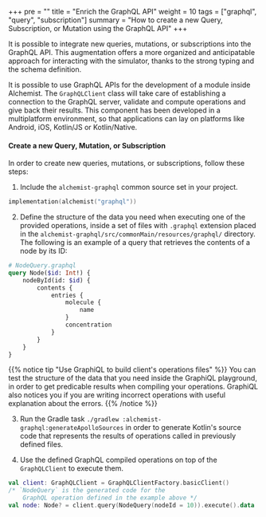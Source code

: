+++
pre = ""
title = "Enrich the GraphQL API"
weight = 10
tags = ["graphql", "query", "subscription"]
summary = "How to create a new Query, Subscription, or Mutation using the GraphQL API"
+++

It is possible to integrate new queries, mutations, or subscriptions into the GraphQL API.
This augmentation offers a more organized and anticipatable approach for interacting with the simulator,
thanks to the strong typing and the schema definition.

It is possible to use GraphQL APIs for the development of a module inside
Alchemist.
The `GraphQLClient` class will  take care of establishing a connection
to the GraphQL server, validate and compute operations and give back their results.
This component has been  developed in a multiplatform environment, so that applications
can lay on platforms like Android, iOS, Kotlin/JS or Kotlin/Native.

#### Create a new Query, Mutation, or Subscription
In order to create new queries, mutations, or subscriptions, follow these steps:

1. Include the `alchemist-graphql` common source set in your project.
```kotlin
implementation(alchemist("graphql"))
```

2. Define the structure of the data you need when executing one of the provided
   operations, inside a set of files with `.graphql` extension placed in the
   `alchemist-graphql/src/commonMain/resources/graphql/` directory.
    The following is an example of a query that retrieves the contents of a node
    by its ID:
```graphql
# NodeQuery.graphql
query Node($id: Int!) {
    nodeById(id: $id) {
        contents {
            entries {
                molecule {
                    name
                }
                concentration
            }
        }
    }
}
```

{{% notice tip "Use GraphiQL to build client's operations files" %}}
You can test the structure of the data that you need inside the GraphiQL
playground, in order to get predicable results when compiling your operations.
GraphiQL also notices you if you are writing incorrect operations with useful
explanation about the errors.
{{% /notice %}}

3. Run the Gradle task `./gradlew
   :alchemist-graphql:generateApolloSources` in order to
   generate Kotlin's source code that represents the results of operations
   called in previously defined files.

4. Use the defined GraphQL compiled operations on top of the `GraphQLClient`
   to execute them.

```kotlin
val client: GraphQLClient = GraphQLClientFactory.basicClient()
/* `NodeQuery` is the generated code for the
    GraphQL operation defined in the example above */
val node: Node? = client.query(NodeQuery(nodeId = 10)).execute().data
```
